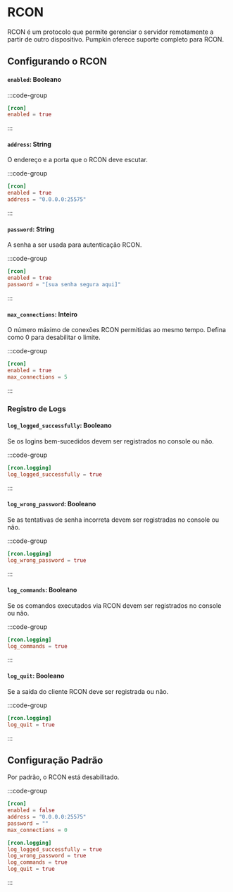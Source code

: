 # RCON

RCON é um protocolo que permite gerenciar o servidor remotamente a partir de outro dispositivo. Pumpkin oferece suporte completo para RCON.

## Configurando o RCON

#### `enabled`: Booleano

:::code-group

```toml [features.toml] {2}
[rcon]
enabled = true
```

:::

#### `address`: String

O endereço e a porta que o RCON deve escutar.

:::code-group

```toml [features.toml] {3}
[rcon]
enabled = true
address = "0.0.0.0:25575"
```

:::

#### `password`: String

A senha a ser usada para autenticação RCON.

:::code-group

```toml [features.toml] {3}
[rcon]
enabled = true
password = "[sua senha segura aqui]"
```

:::

#### `max_connections`: Inteiro

O número máximo de conexões RCON permitidas ao mesmo tempo. Defina como 0 para desabilitar o limite.

:::code-group

```toml [features.toml] {3}
[rcon]
enabled = true
max_connections = 5
```

:::

### Registro de Logs

#### `log_logged_successfully`: Booleano

Se os logins bem-sucedidos devem ser registrados no console ou não.

:::code-group

```toml [features.toml] {2}
[rcon.logging]
log_logged_successfully = true
```

:::

#### `log_wrong_password`: Booleano

Se as tentativas de senha incorreta devem ser registradas no console ou não.

:::code-group

```toml [features.toml] {2}
[rcon.logging]
log_wrong_password = true
```

:::

#### `log_commands`: Booleano

Se os comandos executados via RCON devem ser registrados no console ou não.

:::code-group

```toml [features.toml] {2}
[rcon.logging]
log_commands = true
```

:::

#### `log_quit`: Booleano

Se a saída do cliente RCON deve ser registrada ou não.

:::code-group

```toml [features.toml] {2}
[rcon.logging]
log_quit = true
```

:::

## Configuração Padrão

Por padrão, o RCON está desabilitado.

:::code-group

```toml [features.toml]
[rcon]
enabled = false
address = "0.0.0.0:25575"
password = ""
max_connections = 0

[rcon.logging]
log_logged_successfully = true
log_wrong_password = true
log_commands = true
log_quit = true
```

:::
